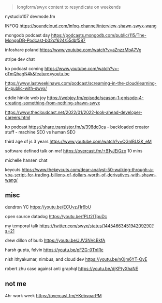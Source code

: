 > longform/swyx content to resyndicate  on weekends

nystudio107 devmode.fm

INFOQ https://soundcloud.com/infoq-channel/interview-shawn-swyx-wang

mongodb podcast day https://podcasts.mongodb.com/public/115/The-MongoDB-Podcast-b02cf624/55dbf587

infoshare poland https://www.youtube.com/watch?v=aZnzzMbA7Vg

stripe dev chat

kp podcast coming https://www.youtube.com/watch?v=-oTmQhagN4k&feature=youtu.be

https://www.lastweekinaws.com/podcast/screaming-in-the-cloud/learning-in-public-with-swyx/


eddie hinkle web joy https://webjoy.fm/episode/season-1-episode-4-creating-something-from-nothing-shawn-swyx

https://www.thecloudcast.net/2022/01/2022-look-ahead-developer-careers.html



kp podcast https://share.transistor.fm/s/398dc0ca - backloaded creator stuff - machine SEO vs human SEO


third age of js 3 years https://www.youtube.com/watch?v=CGnlBU3K_eM


software defined talk on me! https://overcast.fm/+B1yJEiGzo 10 mins


michelle hansen chat

keycuts https://www.thekeycuts.com/dear-analyst-50-walking-through-a-vba-script-for-trading-billions-of-dollars-worth-of-derivatives-with-shawn-wang/


## misc

dendron YC https://youtu.be/ECUvzJ1r6bU

open source datadog https://youtu.be/fPLt2ITpuDc

my temporal talk https://twitter.com/swyx/status/1445466345194209290?s=21


drew dillon of burb https://youtu.be/JJV3NVcBkfA

harsh gupta, felvin https://youtu.be/pFZG-0TnIRc


nish ithyakumar, nimbus, and cloud dev https://youtu.be/nOjm6YT-QyE

robert zhu case against anti graphql https://youtu.be/djKPtyXhaNE

## not me

4hr work week https://overcast.fm/+KebvparPM
